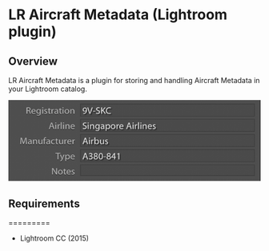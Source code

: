 # LR Aircraft Metadata (Lightroom plugin)

## Overview
LR Aircraft Metadata is a plugin for storing and handling Aircraft Metadata in your Lightroom catalog.

![](/screenshots/metadata_panel.png)

## Requirements
=========
* Lightroom CC (2015)
